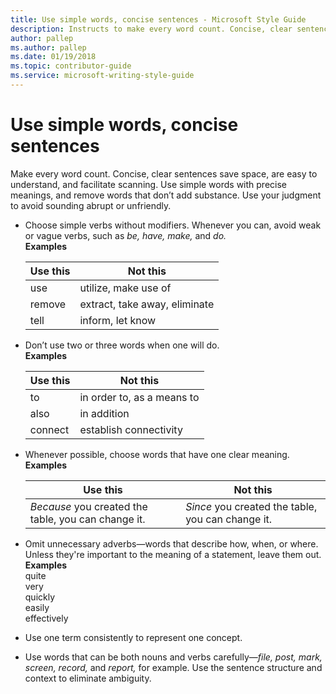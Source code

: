 ```yaml
---
title: Use simple words, concise sentences - Microsoft Style Guide
description: Instructs to make every word count. Concise, clear sentences save space, are easy to understand, and facilitate scanning.
author: pallep
ms.author: pallep
ms.date: 01/19/2018
ms.topic: contributor-guide
ms.service: microsoft-writing-style-guide
---
```


# Use simple words, concise sentences

Make
every word count. Concise, clear sentences save space, are easy to
understand, and facilitate scanning. Use simple words with
precise meanings, and remove words that don’t add substance.
Use your judgment to avoid sounding abrupt or unfriendly.

- Choose simple verbs without modifiers. Whenever you can, avoid weak or vague verbs, such as *be, have, make,* and *do.*   
  **Examples**


  | **Use this** |         **Not this**          |
  |--------------|-------------------------------|
  |     use      |     utilize, make use of      |
  |    remove    | extract, take away, eliminate |
  |     tell     |       inform, let know        |


- Don’t use two or three words when one will do.  
  **Examples**  


  | **Use this** |        **Not this**        |
  |--------------|----------------------------|
  |      to      | in order to, as a means to |
  |     also     |        in addition         |
  |   connect    |   establish connectivity   |


- Whenever possible, choose words that have one clear meaning.  
  **Examples**  


  |                    **Use this**                     |                   **Not this**                    |
  |-----------------------------------------------------|---------------------------------------------------|
  | *Because* you created the table, you can change it. | *Since* you created the table, you can change it. |


- Omit unnecessary adverbs—words that describe how, when, or where.
  Unless they're important to the meaning of a statement, leave
  them out.  
  **Examples**  
  quite  
  very  
  quickly  
  easily  
  effectively  

- Use one term consistently to represent one concept.  

- Use words that can be both nouns and verbs carefully—*file, post, mark, screen, record,* and *report,* for example. Use the sentence structure and context to eliminate ambiguity. 
